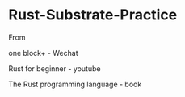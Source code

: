 # Rust-Substrate-Practice
From

one block+ - Wechat
 
Rust for beginner - youtube

The Rust programming language - book
